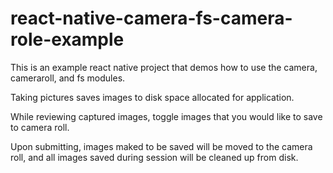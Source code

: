 # react-native-camera-fs-camera-role-example

This is an example react native project that demos how to use the camera, cameraroll, and fs modules.

Taking pictures saves images to disk space allocated for application.

While reviewing captured images, toggle images that you would like to save to camera roll.

Upon submitting, images maked to be saved will be moved to the camera roll, and all images saved during session will be cleaned up from disk.
